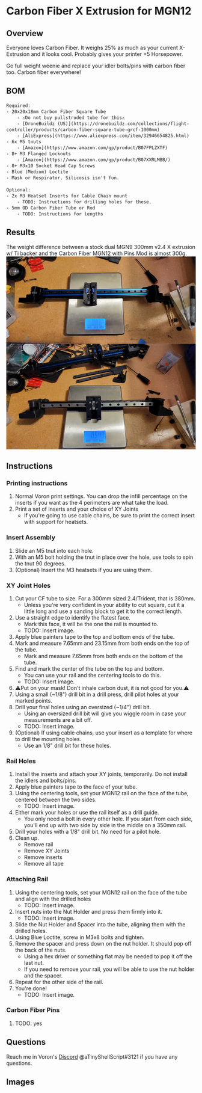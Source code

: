 # Carbon Fiber X Extrusion for MGN12

## Overview
Everyone loves Carbon Fiber. It weighs 25% as much as your current X-Extrusion and it looks cool. Probably gives your printer +5 Horsepower.

Go full weight weenie and replace your idler bolts/pins with carbon fiber too. Carbon fiber everywhere!

## BOM
    Required:
    - 20x20x18mm Carbon Fiber Square Tube
        - ⚠️Do not buy pullstruded tube for this⚠️
        - [DroneBuildz (US)](https://dronebuildz.com/collections/flight-controller/products/carbon-fiber-square-tube-grcf-1000mm)
        - [AliExpress](https://www.aliexpress.com/item/32946654825.html)
    - 6x M5 tnuts
        - [Amazon](https://www.amazon.com/gp/product/B07FPLZXTF)
    - 8+ M3 Flanged Locknuts
        - [Amazon](https://www.amazon.com/gp/product/B07XXRLMBB/)
    - 8+ M3x10 Socket Head Cap Screws
    - Blue (Medium) Loctite
    - Mask or Respirator. Silicosis isn't fun.

    Optional:
    - 2x M3 Heatset Inserts for Cable Chain mount
        - TODO: Instructions for drilling holes for these.
    - 5mm OD Carbon Fiber Tube or Rod
        - TODO: Instructions for lengths

## Results
The weight difference between a stock dual MGN9 300mm v2.4 X extrusion w/ Ti backer and the Carbon Fiber MGN12 with Pins Mod is almost 300g.
![Weight Comparsion](Images/weights.jpg)

## Instructions

### Printing instructions
1. Normal Voron print settings. You can drop the infill percentage on the inserts if you want as the 4 perimeters are what take the load.
2. Print a set of Inserts and your choice of XY Joints
    - If you're going to use cable chains, be sure to print the correct insert with support for heatsets.

### Insert Assembly
1. Slide an M5 tnut into each hole.
2. With an M5 bolt holding the tnut in place over the hole, use tools to spin the tnut 90 degrees.
3. (Optional) Insert the M3 heatsets if you are using them.

### XY Joint Holes
1. Cut your CF tube to size. For a 300mm sized 2.4/Trident, that is 380mm.
    - Unless you're very confident in your ability to cut square, cut it a little long and use a sanding block to get it to the correct length.
2. Use a straight edge to identify the flatest face.
    - Mark this face, it will be the one the rail is mounted to.
    - TODO: Insert image.
3. Apply blue painters tape to the top and bottom ends of the tube.
4. Mark and measure 7.65mm and 23.15mm from both ends on the top of the tube.
    - Mark and measure 7.65mm from both ends on the bottom of the tube.
5. Find and mark the center of the tube on the top and bottom.
    - You can use your rail and the centering tools to do this.
    - TODO: Insert image.
6. ⚠️Put on your mask! Don't inhale carbon dust, it is not good for you.⚠️
7. Using a small (~1/8") drill bit in a drill press, drill pilot holes at your marked points.
8. Drill your final holes using an oversized (~1/4") drill bit.
    - Using an oversized drill bit will give you wiggle room in case your measurements are a bit off.
    - TODO: Insert image.
9. (Optional) If using cable chains, use your insert as a template for where to drill the mounting holes.
    - Use an 1/8" drill bit for these holes.

### Rail Holes
1. Install the inserts and attach your XY joints, temporarily. Do not install the idlers and bolts/pins.
2. Apply blue painters tape to the face of your tube.
3. Using the centering tools, set your MGN12 rail on the face of the tube, centered between the two sides.
    - TODO: Insert image.
4. Either mark your holes or use the rail itself as a drill guide.
    - You only need a bolt in every other hole. If you start from each side, you'll end up with two side by side in the middle on a 350mm rail.
5. Drill your holes with a 1/8" drill bit. No need for a pilot hole.
6. Clean up.
    - Remove rail
    - Remove XY Joints
    - Remove inserts
    - Remove all tape

### Attaching Rail
1. Using the centering tools, set your MGN12 rail on the face of the tube and align with the drilled holes
    - TODO: Insert image.
2. Insert nuts into the Nut Holder and press them firmly into it.
    - TODO: Insert image.
3. Slide the Nut Holder and Spacer into the tube, aligning them with the drilled holes.
4. Using Blue Loctite, screw in M3x8 bolts and tighten.
5. Remove the spacer and press down on the nut holder. It should pop off the back of the nuts.
    - Using a hex driver or something flat may be needed to pop it off the last nut.
    - If you need to remove your rail, you will be able to use the nut holder and the spacer.
6. Repeat for the other side of the rail.
7. You're done!
    - TODO: Insert image.

### Carbon Fiber Pins
1. TODO: yes

## Questions
Reach me in Voron's [Discord](https://discord.gg/xgXWctB) @aTinyShellScript#3121 if you have any questions.

## Images